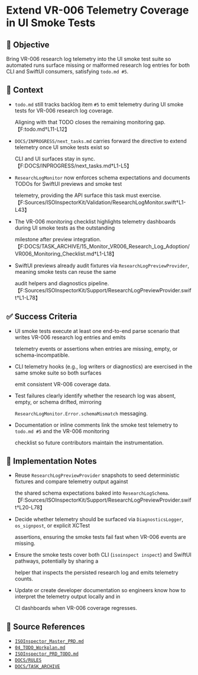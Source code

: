 # Extend VR-006 Telemetry Coverage in UI Smoke Tests

## 🎯 Objective

Bring VR-006 research log telemetry into the UI smoke test suite so automated runs surface missing or malformed
research log entries for both CLI and SwiftUI consumers, satisfying `todo.md #5`.

## 🧩 Context

- `todo.md` still tracks backlog item `#5` to emit telemetry during UI smoke tests for VR-006 research log coverage.

  Aligning with that TODO closes the remaining monitoring gap. 【F:todo.md†L11-L12】

- `DOCS/INPROGRESS/next_tasks.md` carries forward the directive to extend telemetry once UI smoke tests exist so

  CLI and UI surfaces stay in sync. 【F:DOCS/INPROGRESS/next_tasks.md†L1-L5】

- `ResearchLogMonitor` now enforces schema expectations and documents TODOs for SwiftUI previews and smoke test

  telemetry, providing the API surface this task must exercise.
【F:Sources/ISOInspectorKit/Validation/ResearchLogMonitor.swift†L1-L43】

- The VR-006 monitoring checklist highlights telemetry dashboards during UI smoke tests as the outstanding

  milestone after preview integration.
【F:DOCS/TASK_ARCHIVE/15_Monitor_VR006_Research_Log_Adoption/VR006_Monitoring_Checklist.md†L1-L18】

- SwiftUI previews already audit fixtures via `ResearchLogPreviewProvider`, meaning smoke tests can reuse the same

  audit helpers and diagnostics pipeline. 【F:Sources/ISOInspectorKit/Support/ResearchLogPreviewProvider.swift†L1-L78】

## ✅ Success Criteria

- UI smoke tests execute at least one end-to-end parse scenario that writes VR-006 research log entries and emits

  telemetry events or assertions when entries are missing, empty, or schema-incompatible.

- CLI telemetry hooks (e.g., log writers or diagnostics) are exercised in the same smoke suite so both surfaces

  emit consistent VR-006 coverage data.

- Test failures clearly identify whether the research log was absent, empty, or schema drifted, mirroring

  `ResearchLogMonitor.Error.schemaMismatch` messaging.

- Documentation or inline comments link the smoke test telemetry to `todo.md #5` and the VR-006 monitoring

  checklist so future contributors maintain the instrumentation.

## 🔧 Implementation Notes

- Reuse `ResearchLogPreviewProvider` snapshots to seed deterministic fixtures and compare telemetry output against

  the shared schema expectations baked into `ResearchLogSchema`. 【F:Sources/ISOInspectorKit/Support/ResearchLogPreviewProvider.swift†L20-L78】

- Decide whether telemetry should be surfaced via `DiagnosticsLogger`, `os_signpost`, or explicit XCTest

  assertions, ensuring the smoke tests fail fast when VR-006 events are missing.

- Ensure the smoke tests cover both CLI (`isoinspect inspect`) and SwiftUI pathways, potentially by sharing a

  helper that inspects the persisted research log and emits telemetry counts.

- Update or create developer documentation so engineers know how to interpret the telemetry output locally and in

  CI dashboards when VR-006 coverage regresses.

## 🧠 Source References

- [`ISOInspector_Master_PRD.md`](../AI/ISOViewer/ISOInspector_PRD_Full/ISOInspector_Master_PRD.md)
- [`04_TODO_Workplan.md`](../AI/ISOInspector_Execution_Guide/04_TODO_Workplan.md)
- [`ISOInspector_PRD_TODO.md`](../AI/ISOViewer/ISOInspector_PRD_TODO.md)
- [`DOCS/RULES`](../RULES)
- [`DOCS/TASK_ARCHIVE`](../TASK_ARCHIVE)

